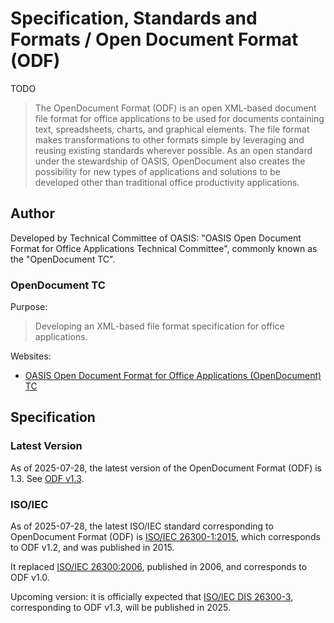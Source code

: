 # Specification, Standards and Formats / Open Document Format (ODF)

TODO

> The OpenDocument Format (ODF) is an open XML-based document file format for office applications
  to be used for documents containing text, spreadsheets, charts, and graphical elements.
  The file format makes transformations to other formats simple by leveraging and reusing
  existing standards wherever possible.
> As an open standard under the stewardship of OASIS, OpenDocument also creates the possibility
  for new types of applications and solutions to be developed other than traditional
  office productivity applications.

## Author

Developed by Technical Committee of OASIS:
"OASIS Open Document Format for Office Applications Technical Committee",
commonly known as the "OpenDocument TC".

### OpenDocument TC

Purpose:

> Developing an XML-based file format specification for office applications.

Websites:

- [OASIS Open Document Format for Office Applications (OpenDocument) TC](https://www.oasis-open.org/committees/tc_home.php?wg_abbrev=office)

## Specification

### Latest Version

As of 2025-07-28, the latest version of the OpenDocument Format (ODF) is 1.3.
See [ODF v1.3](odf-v1.3.md).

### ISO/IEC

As of 2025-07-28, the latest ISO/IEC standard corresponding to OpenDocument Format (ODF)
is [ISO/IEC 26300-1:2015](https://www.iso.org/standard/66363.html), which corresponds to ODF v1.2,
and was published in 2015.

It replaced [ISO/IEC 26300:2006](https://www.iso.org/standard/43485.html), published in 2006,
and corresponds to ODF v1.0.

Upcoming version: it is officially expected that
[ISO/IEC DIS 26300-3](https://www.iso.org/standard/88137.html), corresponding to ODF v1.3,
will be published in 2025.
